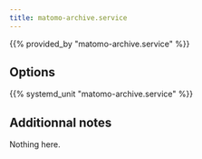 ```yaml
---
title: matomo-archive.service
---
```


{{% provided_by "matomo-archive.service" %}}

## Options

{{% systemd_unit "matomo-archive.service" %}}

## Additionnal notes

Nothing here.